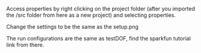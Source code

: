 Access properties by right clicking on the project folder (after you imported the /src folder from here as a new project) and selecting properties.

Change the settings to be the same as the setup.png

The run configurations are the same as testDOF, find the sparkfun tutorial link from there.